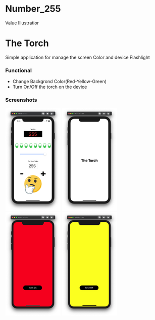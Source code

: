 # Number_255
Value Illustratior

# The Torch

Simple application for manage the screen Color and device Flashlight

### Functional 

- Change Backgrond Color(Red-Yellow-Green)
- Turn On/Off the torch on the device

### Screenshots

<img src="https://github.com/MrCosney/Swift0.5.Number_255/blob/main/Screenshots/ScreenShot0.png" width="175"> <img src="https://github.com/MrCosney/Swift01.FlashLight/blob/main/RawImages/Launch%20Screen.png" width="175"> <img src="https://github.com/MrCosney/Swift01.FlashLight/blob/main/RawImages/Start%20Screen.png" width="175"> <img src="https://github.com/MrCosney/Swift01.FlashLight/blob/main/RawImages/SecScreen.png" width="175">
